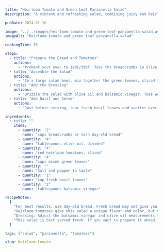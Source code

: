 ```yaml
---
title: "Heirloom Tomato and Green Leaf Panzanella Salad"
description: "A vibrant and refreshing salad, combining juicy red heirloom tomatoes, crispy green leaves, and crunchy panzanella breadcrumbs."

pubDate: 2024-01-10

image: "../../images/heirloom-tomato-and-green-leaf-panzanella-salad.avif"
imageAlt: "Heirloom tomato and green leaf panzanella salad"

cookingTime: 30

steps:
  - title: "Prepare the Bread and Tomatoes"
    actions:
      - "Preheat your oven to 180C/350F. Toss the breadcrumbs in olive oil and toast in the oven until golden brown. Next, slice the heirloom tomatoes and season with salt and pepper."
  - title: "Assemble the Salad"
    actions:
      - "In a large salad bowl, mix together the green leaves, sliced tomatoes, and toasted breadcrumbs."
  - title: "Add the Dressing"
    actions:
      - "Drizzle the salad with olive oil and balsamic vinegar. Toss well to coat everything in the dressing."
  - title: "Add Basil and Serve"
    actions:
      - "Just before serving, tear fresh basil leaves and scatter over the salad. Serve immediately."

ingredients:
  - title: ""
    items:
      - quantity: "2"
        name: "cups breadcrumbs or torn day-old bread"
      - quantity: "4"
        name: "tablespoons olive oil, divided"
      - quantity: "4"
        name: "red heirloom tomatoes, sliced"
      - quantity: "4"
        name: "cups mixed green leaves"
      - quantity: ""
        name: "Salt and pepper to taste"
      - quantity: "1"
        name: "cup fresh basil leaves"
      - quantity: "2"
        name: "tablespoons balsamic vinegar"

recipeNotes:
  [
    "For best results, use day-old bread. Fresh bread may not give you the same crispy texture.",
    "Heirloom tomatoes give this salad a unique flavor and color, but you can use any tomatoes you have on hand.",
    "Dressing: Adjust the balsamic vinegar and olive oil measurements to suit your taste.",
    "This salad is best served fresh. If you want to prepare it ahead, add the dressing and basil just before serving to keep the leaves and breadcrumbs crunchy.",
  ]

tags: ["salad", "panzanella", "tomatoes"]

slug: heirloom-tomato
---
```

